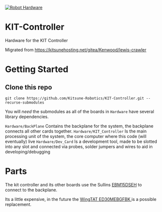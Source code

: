 [![Robot Hardware](https://github.com/Kitsune-Robotics/KIT-Controller/actions/workflows/hardware_workflow.yml/badge.svg)](https://github.com/Kitsune-Robotics/KIT-Controller/actions/workflows/hardware_workflow.yml)

# KIT-Controller

Hardware for the KIT Controller

Migrated from https://kitsunehosting.net/gitea/Kenwood/lewis-crawler


# Getting Started

## Clone this repo

```shell
git clone https://github.com/Kitsune-Robotics/KIT-Controller.git --recurse-submodules
```

You will *need* the submodules as all of the boards in `Hardware` have several library dependencies.

`Hardware/BackPlane` Contains the backplane for the system, the backplane connects all other cards together.
`Hardware/KIT_Controller` Is the main processing unit of the system, the core computer where this code (will eventually) live
`Hardware/Dev_Card` Is a development tool, made to be slotted into any slot and connected via probes, solder jumpers and wires to aid in developing/debugging


# Parts

The kit controller and its other boards use the Sullins [EBM15DSEH](https://www.digikey.com/en/products/detail/sullins-connector-solutions/EBM15DSEH/927297) to connect to the backplane.

Its a little expensive, in the future the [WingTAT ED30MEBGFBK ](https://www.lcsc.com/product-detail/Card-Edge-Connectors_WingTAT-ED30MEBGFBK_C5242012.html) is a possible replacement.
